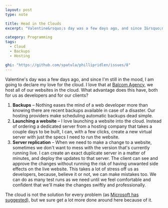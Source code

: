 ```yaml
---
layout: post
type: note

title: Head in the Clouds
excerpt: "Valentine&rsquo;s day was a few days ago, and since I&rsquo;m still in the mood, I am going to declare my love for the cloud."

category: Programming
tags:
  - Cloud
  - Backups
  - Hosting

ghi: "https://github.com/spatula/phillipridlen/issues/8"
---
```

Valentine's day was a few days ago, and since I'm still in the mood, I am going
to declare my love for the cloud. I love that at [Balcom
Agency](http://balcomagency.com), we host all of our websites in the cloud. What
advantage does this have, both for us as developers and for our clients?

1. **Backups** &ndash; Nothing eases the mind of a web developer more than knowing
there are recent backups available in case of a disaster. Our hosting providers
make scheduling automatic backups dead simple.
2. **Launching a website** &ndash; I love launching a website into the cloud. Instead
of ordering a dedicated server from a hosting company that takes a couple days
to be built, I can, with a few clicks, create a new virtual server with just the
specs I need to run the website.
3. **Server replication** &ndash; When we need to make a change to a website,
sometimes we don't want to mess with the version that's currently running live.
I can create an exact duplicate server in a matter of minutes, and deploy the
updates to that server. The client can see and approve the changes without
running the risk of having unwanted side effects on the live website. This takes
a lot of stress off us as developers, because, believe it or not, we can make
mistakes too. We can do as many test runs as we need until we feel comfortable
and confident that we'll make the changes swiftly and professionally.

The cloud is not the solution for every problem (as [Microsoft has
suggested](http://youtu.be/mjtqoQE_ezA)), but we sure get a lot more done around
here because of it.

